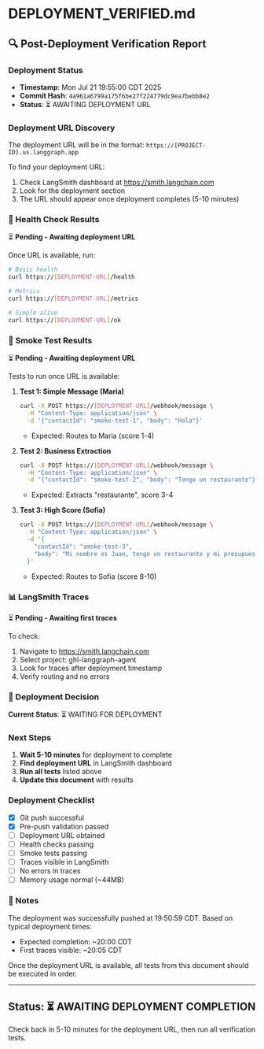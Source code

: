 # DEPLOYMENT_VERIFIED.md

## 🔍 Post-Deployment Verification Report

### Deployment Status
- **Timestamp**: Mon Jul 21 19:55:00 CDT 2025
- **Commit Hash**: `4a961a6799a175f6be27f224779dc9ea7bebb8e2`
- **Status**: ⏳ AWAITING DEPLOYMENT URL

### Deployment URL Discovery
The deployment URL will be in the format: `https://[PROJECT-ID].us.langgraph.app`

To find your deployment URL:
1. Check LangSmith dashboard at https://smith.langchain.com
2. Look for the deployment section
3. The URL should appear once deployment completes (5-10 minutes)

### 🏥 Health Check Results

⏳ **Pending - Awaiting deployment URL**

Once URL is available, run:
```bash
# Basic health
curl https://[DEPLOYMENT-URL]/health

# Metrics  
curl https://[DEPLOYMENT-URL]/metrics

# Simple alive
curl https://[DEPLOYMENT-URL]/ok
```

### 🧪 Smoke Test Results

⏳ **Pending - Awaiting deployment URL**

Tests to run once URL is available:

1. **Test 1: Simple Message (Maria)**
   ```bash
   curl -X POST https://[DEPLOYMENT-URL]/webhook/message \
     -H "Content-Type: application/json" \
     -d '{"contactId": "smoke-test-1", "body": "Hola"}'
   ```
   - Expected: Routes to Maria (score 1-4)

2. **Test 2: Business Extraction**
   ```bash
   curl -X POST https://[DEPLOYMENT-URL]/webhook/message \
     -H "Content-Type: application/json" \
     -d '{"contactId": "smoke-test-2", "body": "Tengo un restaurante"}'
   ```
   - Expected: Extracts "restaurante", score 3-4

3. **Test 3: High Score (Sofia)**
   ```bash
   curl -X POST https://[DEPLOYMENT-URL]/webhook/message \
     -H "Content-Type: application/json" \
     -d '{
       "contactId": "smoke-test-3",
       "body": "Mi nombre es Juan, tengo un restaurante y mi presupuesto es $500 al mes"
     }'
   ```
   - Expected: Routes to Sofia (score 8-10)

### 📊 LangSmith Traces

⏳ **Pending - Awaiting first traces**

To check:
1. Navigate to https://smith.langchain.com
2. Select project: ghl-langgraph-agent
3. Look for traces after deployment timestamp
4. Verify routing and no errors

### 🚦 Deployment Decision

**Current Status**: ⏳ WAITING FOR DEPLOYMENT

### Next Steps

1. **Wait 5-10 minutes** for deployment to complete
2. **Find deployment URL** in LangSmith dashboard
3. **Run all tests** listed above
4. **Update this document** with results

### Deployment Checklist

- [x] Git push successful
- [x] Pre-push validation passed
- [ ] Deployment URL obtained
- [ ] Health checks passing
- [ ] Smoke tests passing
- [ ] Traces visible in LangSmith
- [ ] No errors in traces
- [ ] Memory usage normal (~44MB)

### 📝 Notes

The deployment was successfully pushed at 19:50:59 CDT. Based on typical deployment times:
- Expected completion: ~20:00 CDT
- First traces visible: ~20:05 CDT

Once the deployment URL is available, all tests from this document should be executed in order.

---

## Status: ⏳ AWAITING DEPLOYMENT COMPLETION

Check back in 5-10 minutes for the deployment URL, then run all verification tests.